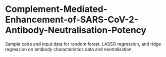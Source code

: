 # Complement-Mediated-Enhancement-of-SARS-CoV-2-Antibody-Neutralisation-Potency
Sample code and input data for random forest, LASSO regression, and ridge regression on antibody characteristics data and neutralisation.
